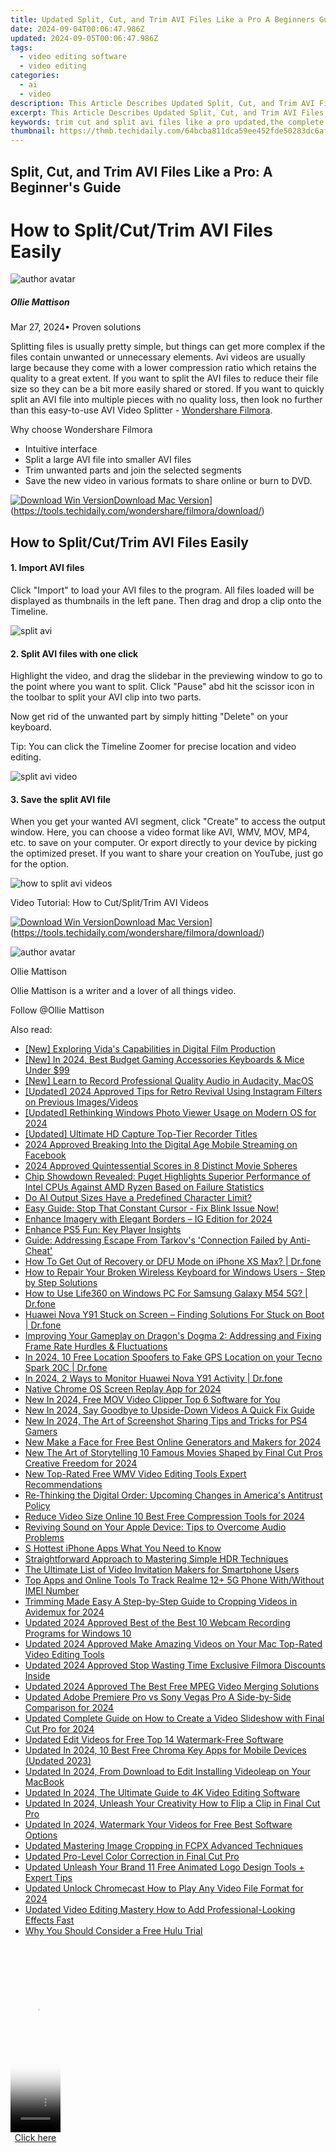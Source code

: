 ```yaml
---
title: Updated Split, Cut, and Trim AVI Files Like a Pro A Beginners Guide
date: 2024-09-04T00:06:47.986Z
updated: 2024-09-05T00:06:47.986Z
tags: 
  - video editing software
  - video editing
categories: 
  - ai
  - video
description: This Article Describes Updated Split, Cut, and Trim AVI Files Like a Pro A Beginners Guide
excerpt: This Article Describes Updated Split, Cut, and Trim AVI Files Like a Pro A Beginners Guide
keywords: trim cut and split avi files like a pro updated,the complete guide to avi file splitting and trimming for beginners,split cut and trim avi files like a pro the ultimate tutorial,split cut and trim avi files like a pro a beginners guide,avi file cutting made simple a beginners guide to video editing updated 2023,film like a pro a beginners guide to making movies,mastering avi file editing a beginners guide to splitting and trimming
thumbnail: https://thmb.techidaily.com/64bcba811dca59ee452fde50283dc6af9516c46b5a87dc01f6fa89f4e4093f9a.jpg
---
```


## Split, Cut, and Trim AVI Files Like a Pro: A Beginner's Guide

# How to Split/Cut/Trim AVI Files Easily

![author avatar](https://images.wondershare.com/filmora/article-images/ollie-mattison.jpg)

##### Ollie Mattison

 Mar 27, 2024• Proven solutions

 Splitting files is usually pretty simple, but things can get more complex if the files contain unwanted or unnecessary elements. Avi videos are usually large because they come with a lower compression ratio which retains the quality to a great extent. If you want to split the AVI files to reduce their file size so they can be a bit more easily shared or stored. If you want to quickly split an AVI file into multiple pieces with no quality loss, then look no further than this easy-to-use AVI Video Splitter - [Wondershare Filmora](https://tools.techidaily.com/wondershare/filmora/download/).

 Why choose Wondershare Filmora

* Intuitive interface
* Split a large AVI file into smaller AVI files
* Trim unwanted parts and join the selected segments
* Save the new video in various formats to share online or burn to DVD.

[![Download Win Version](https://images.wondershare.com/filmora/guide/download-btn-win.jpg)](https://tools.techidaily.com/wondershare/filmora/download/)[Download Mac Version](https://images.wondershare.com/filmora/guide/download-btn-mac.jpg)](https://tools.techidaily.com/wondershare/filmora/download/)

## How to Split/Cut/Trim AVI Files Easily

#### 1. Import AVI files

 Click "Import" to load your AVI files to the program. All files loaded will be displayed as thumbnails in the left pane. Then drag and drop a clip onto the Timeline.

![split avi](https://tools.techidaily.com/wondershare/filmora/download/)

#### 2. Split AVI files with one click

 Highlight the video, and drag the slidebar in the previewing window to go to the point where you want to split. Click "Pause" abd hit the scissor icon in the toolbar to split your AVI clip into two parts.

 Now get rid of the unwanted part by simply hitting "Delete" on your keyboard.

 Tip: You can click the Timeline Zoomer for precise location and video editing.

![split avi video](https://images.wondershare.com/images/multimedia/video-editor/avi-splitter.jpg "split avi video")

#### 3. Save the split AVI file

 When you get your wanted AVI segment, click "Create" to access the output window. Here, you can choose a video format like AVI, WMV, MOV, MP4, etc. to save on your computer. Or export directly to your device by picking the optimized preset. If you want to share your creation on YouTube, just go for the option.

![how to split avi videos](https://tools.techidaily.com/wondershare/filmora/download/)

 Video Tutorial: How to Cut/Split/Trim AVI Videos

[![Download Win Version](https://images.wondershare.com/filmora/guide/download-btn-win.jpg)](https://tools.techidaily.com/wondershare/filmora/download/)[Download Mac Version](https://images.wondershare.com/filmora/guide/download-btn-mac.jpg)](https://tools.techidaily.com/wondershare/filmora/download/)

![author avatar](https://images.wondershare.com/filmora/article-images/ollie-mattison.jpg)

Ollie Mattison

Ollie Mattison is a writer and a lover of all things video.

Follow @Ollie Mattison

<span class="atpl-alsoreadstyle">Also read:</span>
<div><ul>
<li><a href="https://some-techniques.techidaily.com/new-exploring-vidas-capabilities-in-digital-film-production/"><u>[New] Exploring Vida's Capabilities in Digital Film Production</u></a></li>
<li><a href="https://on-screen-recording.techidaily.com/new-in-2024-best-budget-gaming-accessories-keyboards-and-mice-under-99/"><u>[New] In 2024, Best Budget Gaming Accessories  Keyboards & Mice Under $99</u></a></li>
<li><a href="https://video-screen-grab.techidaily.com/new-learn-to-record-professional-quality-audio-in-audacity-macos/"><u>[New] Learn to Record Professional Quality Audio in Audacity, MacOS</u></a></li>
<li><a href="https://instagram-clips.techidaily.com/updated-2024-approved-tips-for-retro-revival-using-instagram-filters-on-previous-imagesvideos/"><u>[Updated] 2024 Approved  Tips for Retro Revival  Using Instagram Filters on Previous Images/Videos</u></a></li>
<li><a href="https://vp-tips.techidaily.com/updated-rethinking-windows-photo-viewer-usage-on-modern-os-for-2024/"><u>[Updated] Rethinking Windows Photo Viewer Usage on Modern OS for 2024</u></a></li>
<li><a href="https://remote-screen-capture.techidaily.com/updated-ultimate-hd-capture-top-tier-recorder-titles/"><u>[Updated] Ultimate HD Capture  Top-Tier Recorder Titles</u></a></li>
<li><a href="https://facebook-video-content.techidaily.com/2024-approved-breaking-into-the-digital-age-mobile-streaming-on-facebook/"><u>2024 Approved  Breaking Into the Digital Age  Mobile Streaming on Facebook</u></a></li>
<li><a href="https://extra-skills.techidaily.com/2024-approved-quintessential-scores-in-8-distinct-movie-spheres/"><u>2024 Approved  Quintessential Scores in 8 Distinct Movie Spheres</u></a></li>
<li><a href="https://hardware-tips.techidaily.com/chip-showdown-revealed-puget-highlights-superior-performance-of-intel-cpus-against-amd-ryzen-based-on-failure-statistics/"><u>Chip Showdown Revealed: Puget Highlights Superior Performance of Intel CPUs Against AMD Ryzen Based on Failure Statistics</u></a></li>
<li><a href="https://tech-savvy.techidaily.com/do-ai-output-sizes-have-a-predefined-character-limit/"><u>Do AI Output Sizes Have a Predefined Character Limit?</u></a></li>
<li><a href="https://win-howtos.techidaily.com/easy-guide-stop-that-constant-cursor-fix-blink-issue-now/"><u>Easy Guide: Stop That Constant Cursor - Fix Blink Issue Now!</u></a></li>
<li><a href="https://instagram-video-recordings.techidaily.com/enhance-imagery-with-elegant-borders-ig-edition-for-2024/"><u>Enhance Imagery with Elegant Borders – IG Edition for 2024</u></a></li>
<li><a href="https://games-able.techidaily.com/enhance-ps5-fun-key-player-insights/"><u>Enhance PS5 Fun: Key Player Insights</u></a></li>
<li><a href="https://win-blog.techidaily.com/guide-addressing-escape-from-tarkovs-connection-failed-by-anti-cheat/"><u>Guide: Addressing Escape From Tarkov's 'Connection Failed by Anti-Cheat'</u></a></li>
<li><a href="https://blog-min.techidaily.com/how-to-get-out-of-recovery-or-dfu-mode-on-iphone-xs-max-drfone-by-drfone-ios-system-repair-ios-system-repair/"><u>How To Get Out of Recovery or DFU Mode on iPhone XS Max? | Dr.fone</u></a></li>
<li><a href="https://driver-error.techidaily.com/how-to-repair-your-broken-wireless-keyboard-for-windows-users-step-by-step-solutions/"><u>How to Repair Your Broken Wireless Keyboard for Windows Users - Step by Step Solutions</u></a></li>
<li><a href="https://fix-guide.techidaily.com/how-to-use-life360-on-windows-pc-for-samsung-galaxy-m54-5g-drfone-by-drfone-virtual-android/"><u>How to Use Life360 on Windows PC For Samsung Galaxy M54 5G? | Dr.fone</u></a></li>
<li><a href="https://fix-guide.techidaily.com/huawei-nova-y91-stuck-on-screen-finding-solutions-for-stuck-on-boot-drfone-by-drfone-fix-android-problems-fix-android-problems/"><u>Huawei Nova Y91 Stuck on Screen – Finding Solutions For Stuck on Boot | Dr.fone</u></a></li>
<li><a href="https://ai-driven-video-production.techidaily.com/improving-your-gameplay-on-dragons-dogma-2-addressing-and-fixing-frame-rate-hurdles-and-fluctuations/"><u>Improving Your Gameplay on Dragon's Dogma 2: Addressing and Fixing Frame Rate Hurdles & Fluctuations</u></a></li>
<li><a href="https://android-location.techidaily.com/in-2024-10-free-location-spoofers-to-fake-gps-location-on-your-tecno-spark-20c-drfone-by-drfone-virtual/"><u>In 2024, 10 Free Location Spoofers to Fake GPS Location on your Tecno Spark 20C | Dr.fone</u></a></li>
<li><a href="https://android-location-track.techidaily.com/in-2024-2-ways-to-monitor-huawei-nova-y91-activity-drfone-by-drfone-virtual-android/"><u>In 2024, 2 Ways to Monitor Huawei Nova Y91 Activity | Dr.fone</u></a></li>
<li><a href="https://screen-video-capture.techidaily.com/native-chrome-os-screen-replay-app-for-2024/"><u>Native Chrome OS Screen Replay App for 2024</u></a></li>
<li><a href="https://ai-driven-video-production.techidaily.com/new-in-2024-free-mov-video-clipper-top-6-software-for-you/"><u>New In 2024, Free MOV Video Clipper Top 6 Software for You</u></a></li>
<li><a href="https://ai-driven-video-production.techidaily.com/new-in-2024-say-goodbye-to-upside-down-videos-a-quick-fix-guide/"><u>New In 2024, Say Goodbye to Upside-Down Videos A Quick Fix Guide</u></a></li>
<li><a href="https://ai-driven-video-production.techidaily.com/new-in-2024-the-art-of-screenshot-sharing-tips-and-tricks-for-ps4-gamers/"><u>New In 2024, The Art of Screenshot Sharing Tips and Tricks for PS4 Gamers</u></a></li>
<li><a href="https://ai-driven-video-production.techidaily.com/new-make-a-face-for-free-best-online-generators-and-makers-for-2024/"><u>New Make a Face for Free Best Online Generators and Makers for 2024</u></a></li>
<li><a href="https://ai-driven-video-production.techidaily.com/new-the-art-of-storytelling-10-famous-movies-shaped-by-final-cut-pros-creative-freedom-for-2024/"><u>New The Art of Storytelling 10 Famous Movies Shaped by Final Cut Pros Creative Freedom for 2024</u></a></li>
<li><a href="https://ai-driven-video-production.techidaily.com/new-top-rated-free-wmv-video-editing-tools-expert-recommendations/"><u>New Top-Rated Free WMV Video Editing Tools Expert Recommendations</u></a></li>
<li><a href="https://facebook.techidaily.com/re-thinking-the-digital-order-upcoming-changes-in-americas-antitrust-policy/"><u>Re-Thinking the Digital Order: Upcoming Changes in America's Antitrust Policy</u></a></li>
<li><a href="https://ai-driven-video-production.techidaily.com/reduce-video-size-online-10-best-free-compression-tools-for-2024/"><u>Reduce Video Size Online 10 Best Free Compression Tools for 2024</u></a></li>
<li><a href="https://fox-that.techidaily.com/reviving-sound-on-your-apple-device-tips-to-overcome-audio-problems/"><u>Reviving Sound on Your Apple Device: Tips to Overcome Audio Problems</u></a></li>
<li><a href="https://ai-driven-video-production.techidaily.com/s-hottest-iphone-apps-what-you-need-to-know/"><u>S Hottest iPhone Apps What You Need to Know</u></a></li>
<li><a href="https://extra-tips.techidaily.com/straightforward-approach-to-mastering-simple-hdr-techniques/"><u>Straightforward Approach to Mastering Simple HDR Techniques</u></a></li>
<li><a href="https://ai-driven-video-production.techidaily.com/the-ultimate-list-of-video-invitation-makers-for-smartphone-users/"><u>The Ultimate List of Video Invitation Makers for Smartphone Users</u></a></li>
<li><a href="https://easy-unlock-android.techidaily.com/top-apps-and-online-tools-to-track-realme-12plus-5g-phone-withwithout-imei-number-by-drfone-android/"><u>Top Apps and Online Tools To Track Realme 12+ 5G Phone With/Without IMEI Number</u></a></li>
<li><a href="https://ai-driven-video-production.techidaily.com/trimming-made-easy-a-step-by-step-guide-to-cropping-videos-in-avidemux-for-2024/"><u>Trimming Made Easy A Step-by-Step Guide to Cropping Videos in Avidemux for 2024</u></a></li>
<li><a href="https://ai-driven-video-production.techidaily.com/updated-2024-approved-best-of-the-best-10-webcam-recording-programs-for-windows-10/"><u>Updated 2024 Approved Best of the Best 10 Webcam Recording Programs for Windows 10</u></a></li>
<li><a href="https://ai-driven-video-production.techidaily.com/updated-2024-approved-make-amazing-videos-on-your-mac-top-rated-video-editing-tools/"><u>Updated 2024 Approved Make Amazing Videos on Your Mac Top-Rated Video Editing Tools</u></a></li>
<li><a href="https://ai-driven-video-production.techidaily.com/updated-2024-approved-stop-wasting-time-exclusive-filmora-discounts-inside/"><u>Updated 2024 Approved Stop Wasting Time Exclusive Filmora Discounts Inside</u></a></li>
<li><a href="https://ai-driven-video-production.techidaily.com/updated-2024-approved-the-best-free-mpeg-video-merging-solutions/"><u>Updated 2024 Approved The Best Free MPEG Video Merging Solutions</u></a></li>
<li><a href="https://ai-driven-video-production.techidaily.com/updated-adobe-premiere-pro-vs-sony-vegas-pro-a-side-by-side-comparison-for-2024/"><u>Updated Adobe Premiere Pro vs Sony Vegas Pro A Side-by-Side Comparison for 2024</u></a></li>
<li><a href="https://ai-driven-video-production.techidaily.com/updated-complete-guide-on-how-to-create-a-video-slideshow-with-final-cut-pro-for-2024/"><u>Updated Complete Guide on How to Create a Video Slideshow with Final Cut Pro for 2024</u></a></li>
<li><a href="https://ai-driven-video-production.techidaily.com/updated-edit-videos-for-free-top-14-watermark-free-software/"><u>Updated Edit Videos for Free Top 14 Watermark-Free Software</u></a></li>
<li><a href="https://ai-driven-video-production.techidaily.com/updated-in-2024-10-best-free-chroma-key-apps-for-mobile-devices-updated-2023/"><u>Updated In 2024, 10 Best Free Chroma Key Apps for Mobile Devices (Updated 2023)</u></a></li>
<li><a href="https://ai-driven-video-production.techidaily.com/updated-in-2024-from-download-to-edit-installing-videoleap-on-your-macbook/"><u>Updated In 2024, From Download to Edit Installing Videoleap on Your MacBook</u></a></li>
<li><a href="https://ai-driven-video-production.techidaily.com/updated-in-2024-the-ultimate-guide-to-4k-video-editing-software/"><u>Updated In 2024, The Ultimate Guide to 4K Video Editing Software</u></a></li>
<li><a href="https://ai-driven-video-production.techidaily.com/updated-in-2024-unleash-your-creativity-how-to-flip-a-clip-in-final-cut-pro/"><u>Updated In 2024, Unleash Your Creativity How to Flip a Clip in Final Cut Pro</u></a></li>
<li><a href="https://ai-driven-video-production.techidaily.com/updated-in-2024-watermark-your-videos-for-free-best-software-options/"><u>Updated In 2024, Watermark Your Videos for Free Best Software Options</u></a></li>
<li><a href="https://ai-driven-video-production.techidaily.com/updated-mastering-image-cropping-in-fcpx-advanced-techniques/"><u>Updated Mastering Image Cropping in FCPX Advanced Techniques</u></a></li>
<li><a href="https://ai-driven-video-production.techidaily.com/updated-pro-level-color-correction-in-final-cut-pro/"><u>Updated Pro-Level Color Correction in Final Cut Pro</u></a></li>
<li><a href="https://ai-driven-video-production.techidaily.com/updated-unleash-your-brand-11-free-animated-logo-design-tools-plus-expert-tips/"><u>Updated Unleash Your Brand 11 Free Animated Logo Design Tools + Expert Tips</u></a></li>
<li><a href="https://ai-driven-video-production.techidaily.com/updated-unlock-chromecast-how-to-play-any-video-file-format-for-2024/"><u>Updated Unlock Chromecast How to Play Any Video File Format for 2024</u></a></li>
<li><a href="https://ai-driven-video-production.techidaily.com/updated-video-editing-mastery-how-to-add-professional-looking-effects-fast/"><u>Updated Video Editing Mastery How to Add Professional-Looking Effects Fast</u></a></li>
<li><a href="https://buynow-tips.techidaily.com/why-you-should-consider-a-free-hulu-trial/"><u>Why You Should Consider a Free Hulu Trial</u></a></li>
</ul></div>

<ins class="adsbygoogle"
      style="display:block"
      data-ad-client="ca-pub-7571918770474297"
      data-ad-slot="8358498916"
      data-ad-format="auto"
      data-full-width-responsive="true"></ins>
<!-- affiliate ads begin -->
<span id="1977020">
					<video width="80" height="300" style="cursor:pointer"
           poster="//a.impactradius-go.com/display-clicktoplayimage/1977020.png"
           onclick="if(!this.playClicked){this.play();this.setAttribute('controls',true);this.playClicked=true;}">
	   <source src="//a.impactradius-go.com/display-ad/22993-1977020">
	   <img src="//a.impactradius-go.com/display-clicktoplayimage/1977020.png" style="border: none; height: 100%; width: 100%; object-fit: contain">
	</video>
	<div style="width:80px;text-align:center"><a href="javascript:window.open(decodeURIComponent('https%3A%2F%2Fhomestyler.sjv.io%2Fc%2F5597632%2F1977020%2F22993'), '_blank');void(0);">Click here</a></div>
</span>
<img height="0" width="0" src="https://imp.pxf.io/i/5597632/1977020/22993" style="position:absolute;visibility:hidden;" border="0" />
<!-- affiliate ads end -->